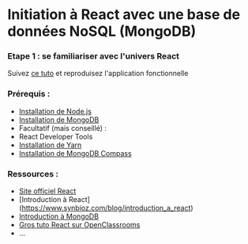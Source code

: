 # Initiation à React avec une base de données NoSQL (MongoDB)

### Etape 1 : se familiariser avec l'univers React
Suivez [ce tuto](https://appdividend.com/2018/04/05/react-express-tutorial-example/) et reproduisez l'application fonctionnelle
 
### Prérequis :
* [Installation de Node.js](https://nodejs.org/fr/download/)
* [Installation de MongoDB](https://www.mongodb.com/download-center?jmp=nav#community)
* Facultatif (mais conseillé) :
 * React Developer Tools
 * [Installation de Yarn](https://cedriclegallo.fr/posts/201702/face-face-yarn-vs-npm/)
 * [Installation de MongoDB Compass](https://www.mongodb.com/download-center?jmp=nav#compass)

### Ressources :
* [Site officiel React](https://reactjs.org/)
* [Introduction à React] (https://www.synbioz.com/blog/introduction_a_react)
* [Introduction à MongoDB](https://openclassrooms.com/fr/courses/1915371-guide-de-demarrage-pour-utiliser-mongodb)
* [Gros tuto React sur OpenClassrooms](https://openclassrooms.com/fr/courses/4664381-realisez-une-application-web-avec-react-js/4664388-decouvrez-lutilite-et-les-concepts-cles-de-react)
* ...
